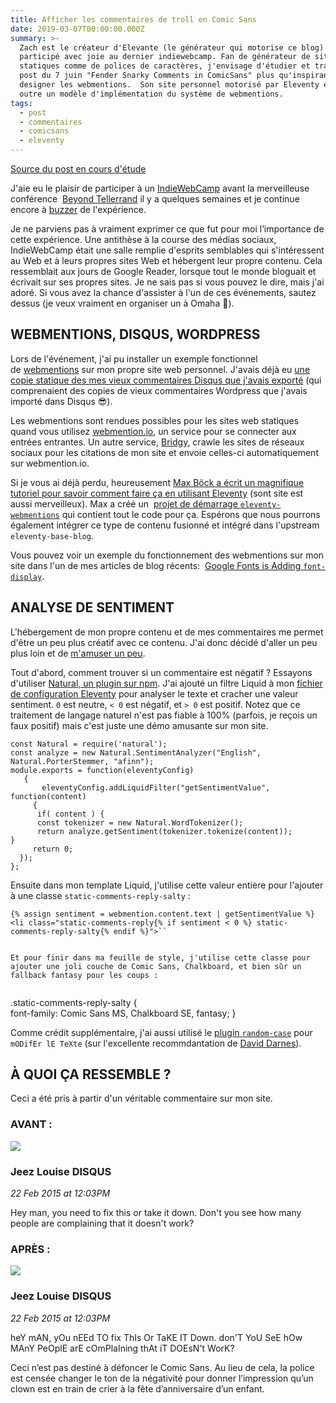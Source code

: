 ```yaml
---
title: Afficher les commentaires de troll en Comic Sans
date: 2019-03-07T00:00:00.000Z
summary: >-
  Zach est le créateur d'Elevante (le générateur qui motorise ce blog) et a
  participé avec joie au dernier indiewebcamp. Fan de générateur de sites
  statiques comme de polices de caractères, j'envisage d'étudier et traduire son
  post du 7 juin "Fender Snarky Comments in ComicSans" plus qu'inspirant pour
  designer les webmentions.  Son site personnel motorisé par Eleventy est en
  outre un modèle d'implémentation du système de webmentions.
tags:
  - post
  - commentaires
  - comicsans
  - eleventy
---
```

[Source du post en cours d'étude](https://www.zachleat.com/web/snarky/)

J'aie eu le plaisir de participer à un [IndieWebCamp](https://indieweb.org/) avant la merveilleuse conférence  [Beyond Tellerrand](https://beyondtellerrand.com/) il y a quelques semaines et je continue encore à [buzzer](https://twitter.com/zachleat/status/1127489938448977920) de l'expérience.

Je ne parviens pas à vraiment exprimer ce que fut pour moi l’importance de cette expérience. Une antithèse à la course des médias sociaux, IndieWebCamp était une salle remplie d'esprits semblables qui s'intéressent au Web et à leurs propres sites Web et hébergent leur propre contenu. Cela ressemblait aux jours de Google Reader, lorsque tout le monde bloguait et écrivait sur ses propres sites. Je ne sais pas si vous pouvez le dire, mais j'ai adoré. Si vous avez la chance d'assister à l'un de ces événements, sautez dessus (je veux vraiment en organiser un à Omaha 👀).

## WEBMENTIONS, DISQUS, WORDPRESS

Lors de l'événement, j'ai pu installer un exemple fonctionnel de [webmentions](https://indieweb.org/Webmention) sur mon propre site web personnel. J'avais déjà eu [une copie statique des mes vieux commentaires Disqus que j'avais exporté](https://www.zachleat.com/web/disqus-import/) (qui comprenaient des copies de vieux commentaires Wordpress que j'avais importé dans Disqus 😎).

Les webmentions sont rendues possibles pour les sites web statiques quand vous utilisez [webmention.io](https://webmention.io/), un service pour se connecter aux entrées entrantes. Un autre service, [Bridgy](https://brid.gy/), crawle les sites de réseaux sociaux pour les citations de mon site et envoie celles-ci automatiquement sur webmention.io.

Si je vous ai déjà perdu, heureusement [Max Böck a écrit un magnifique tutoriel pour savoir comment faire ça en utilisant Eleventy](https://mxb.dev/blog/using-webmentions-on-static-sites/) (sont site est aussi merveilleux). Max a créé un  [projet de démarrage `eleventy-webmentions`](https://github.com/maxboeck/eleventy-webmentions) qui contient tout le code pour ça. Espérons que nous pourrons également intégrer ce type de contenu fusionné et intégré dans l'upstream `eleventy-base-blog`.

Vous pouvez voir un exemple du fonctionnement des webmentions sur mon site dans l'un de mes articles de blog récents:  [Google Fonts is Adding `font-display`](https://www.zachleat.com/web/google-fonts-display/#webmentions).


## ANALYSE DE SENTIMENT

L'hébergement de mon propre contenu et de mes commentaires me permet d'être un peu plus créatif avec ce contenu. J'ai donc décidé d'aller un peu plus loin et de [m'amuser un peu](https://twitter.com/zachleat/status/1132727088031653891).

Tout d'abord, comment trouver si un commentaire est négatif ? Essayons d'utiliser [Natural, un plugin sur npm](https://www.npmjs.com/package/natural). J'ai ajouté un filtre Liquid à mon [fichier de configuration Eleventy](https://www.11ty.io/docs/config/) pour analyser le texte et cracher une valeur sentiment. `0` est neutre, `< 0` est négatif, et `> 0` est positif. Notez que ce traitement de langage naturel n'est pas fiable à 100% (parfois, je reçois un faux positif) mais c'est juste une démo amusante sur mon site.
    
```
const Natural = require('natural');
const analyze = new Natural.SentimentAnalyzer("English", Natural.PorterStemmer, "afinn");
module.exports = function(eleventyConfig) 
   {  
       eleventyConfig.addLiquidFilter("getSentimentValue", function(content) 
     {        
      if( content ) {            
      const tokenizer = new Natural.WordTokenizer();
      return analyze.getSentiment(tokenizer.tokenize(content));
}     
     return 0;    
  });
};
```

Ensuite dans mon template Liquid, j'utilise cette valeur entière pour l'ajouter à une classe `static-comments-reply-salty` :

```    
{% assign sentiment = webmention.content.text | getSentimentValue %}
<li class="static-comments-reply{% if sentiment < 0 %} static-comments-reply-salty{% endif %}">``
    

Et pour finir dans ma feuille de style, j'utilise cette classe pour ajouter une joli couche de Comic Sans, Chalkboard, et bien sûr un fallback fantasy pour les coups :
    
```
.static-comments-reply-salty {    
         font-family: Comic Sans MS, Chalkboard SE, fantasy;
}


Comme crédit supplémentaire, j'ai aussi utilisé le [plugin `random-case`](https://www.npmjs.com/package/random-case) pour `mODifEr lE TeXte` (sur l'excellente recommdantation de [David Darnes](https://twitter.com/DavidDarnes/status/1132732852196511744)).

## À QUOI ÇA RESSEMBLE ? 

Ceci a été pris à partir d'un véritable commentaire sur mon site.

### AVANT :

![](https://www.gravatar.com/avatar/38e4a1731159a21bbce9890693c81380?d=mm&s=60)

### Jeez Louise DISQUS

_22 Feb 2015 at 12:03PM_

Hey man, you need to fix this or take it down. Don't you see how many people are complaining that it doesn't work?

### APRÈS :

![](https://www.gravatar.com/avatar/38e4a1731159a21bbce9890693c81380?d=mm&s=60)

### Jeez Louise DISQUS

_22 Feb 2015 at 12:03PM_

heY mAN, yOu nEEd TO fix ThIs Or TaKE IT Down. don'T YoU SeE hOw MAnY PeOplE arE cOmPlaIning thAt iT DOEsN't WorK?

Ceci n’est pas destiné à défoncer le Comic Sans. Au lieu de cela, la police est censée changer le ton de la négativité pour donner l’impression qu’un clown est en train de crier à la fête d’anniversaire d’un enfant.  




